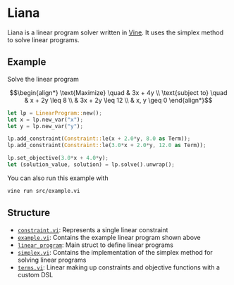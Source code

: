 # Liana

Liana is a linear program solver written in [Vine](https://vine.dev/). It uses the simplex method to solve linear programs.

## Example
Solve the linear program
```math
\begin{align*}
\text{Maximize} \quad & 3x + 4y \\
\text{subject to} \quad & x + 2y \leq 8 \\
& 3x + 2y \leq 12 \\
& x, y \geq 0
\end{align*}
```

```rust
let lp = LinearProgram::new();
let x = lp.new_var("x");
let y = lp.new_var("y");

lp.add_constraint(Constraint::le(x + 2.0*y, 8.0 as Term));
lp.add_constraint(Constraint::le(3.0*x + 2.0*y, 12.0 as Term));

lp.set_objective(3.0*x + 4.0*y);
let (solution_value, solution) = lp.solve().unwrap();
```

You can also run this example with
```bash
vine run src/example.vi
```

## Structure
- [`constraint.vi`](./src/constraint.vi): Represents a single linear constraint
- [`example.vi`](./src/example.vi): Contains the example linear program shown above
- [`linear_program`](./src/linear_program.vi): Main struct to define linear programs
- [`simplex.vi`](./src/simplex.vi): Contains the implementation of the simplex method for solving linear programs
- [`terms.vi`](./src/terms.vi): Linear making up constraints and objective functions with a custom DSL
